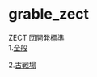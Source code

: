 # grable_zect

ZECT 団開発標準  
1.[全般](/common/README.md)

2.[古戦場](/ancient_battlefield/README.md)

<!-- 3.[???](/objectionable_literature/README.md) -->
